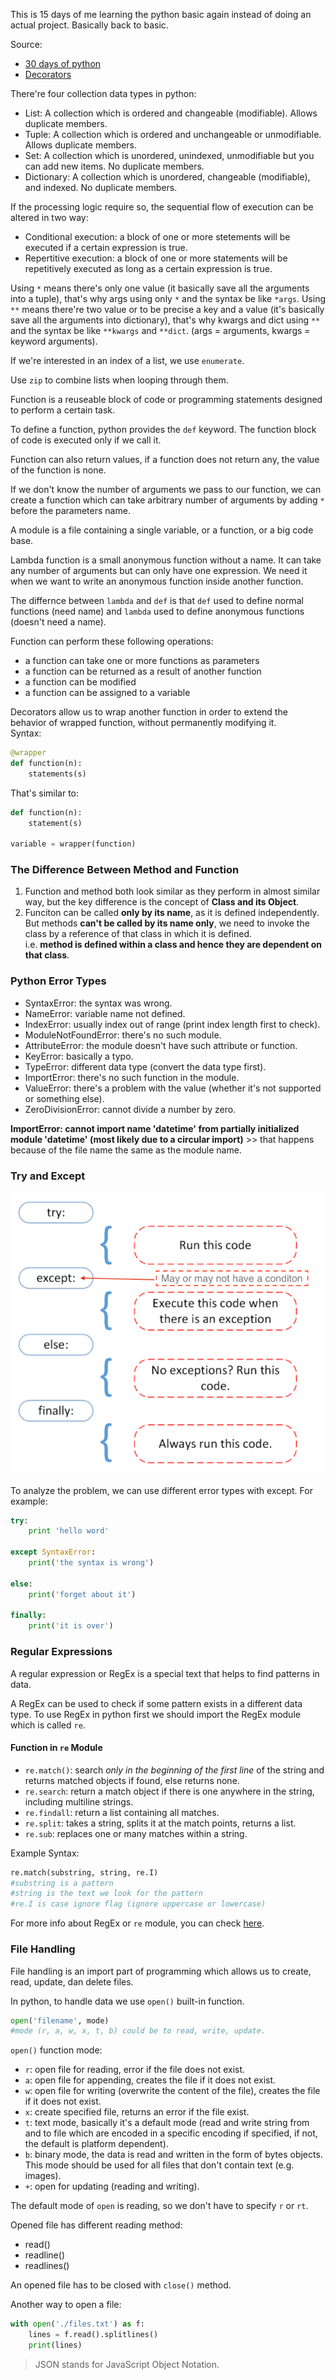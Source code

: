 This is 15 days of me learning the python basic again instead of doing an actual project. Basically back to basic.

Source:
- [30 days of python](https://github.com/Asabeneh/30-Days-Of-Python)
- [Decorators](https://stackoverflow.com/a/1594484)

There're four collection data types in python:
- List: A collection which is ordered and changeable (modifiable). Allows duplicate members.
- Tuple: A collection which is ordered and unchangeable or unmodifiable. Allows duplicate members.
- Set: A collection which is unordered, unindexed, unmodifiable but you can add new items. No duplicate members.
- Dictionary: A collection which is unordered, changeable (modifiable), and indexed. No duplicate members.

If the processing logic require so, the sequential flow of execution can be altered in two way:
- Conditional execution: a block of one or more stetements will be executed if a certain expression is true.
- Repertitive execution: a block of one or more statements will be repetitively executed as long as a certain expression is true.

Using `*` means there's only one value (it basically save all the arguments into a tuple), that's why args using only `*` and the syntax be like `*args`. Using `**` means there're two value or to be precise a key and a value (it's basically save all the arguments into dictionary), that's why kwargs and dict using `**` and the syntax be like `**kwargs` and `**dict`. (args = arguments, kwargs = keyword arguments).

If we're interested in an index of a list, we use `enumerate`.

Use `zip` to combine lists when looping through them.

Function is a reuseable block of code or programming statements  designed to perform a certain task.

To define a function, python provides the `def` keyword. The function block of code is executed only if we call it.

Function can also return values, if a function does not return any, the value of the function is none.

If we don't know the number of arguments we pass to our function, we can create a function which can take arbitrary number of arguments by adding `*` before the parameters name.

A module is a file containing a single variable, or a function, or a big code base.

Lambda function is a small anonymous function without a name. It can take any number of arguments but can only have one expression. We need it when we want to write an anonymous function inside another function.

The differnce between `lambda` and `def` is that `def` used to define normal functions (need name) and `lambda` used to define anonymous functions (doesn't need a name).

Function can perform these following operations:
- a function can take one or more functions as parameters
- a function can be returned as a result of another function
- a function can be modified
- a function can be assigned to a variable

Decorators allow us to wrap another function in order to extend the behavior of wrapped function, without permanently modifying it. <br>
Syntax:

```python
@wrapper
def function(n):
    statements(s)
```

That's similar to:

```python
def function(n):
    statement(s)

variable = wrapper(function)
```

### The Difference Between Method and Function

1. Function and method both look similar as they perform in almost similar way, but the key difference is the concept of **Class and its Object**.
2. Funciton can be called **only by its name**, as it is defined independently. But methods **can't be called by its name only**, we need to invoke the class by a reference of that class in which it is defined. <br>
i.e. **method is defined within a class and hence they are dependent on that class**.

### Python Error Types

- SyntaxError: the syntax was wrong.
- NameError: variable name not defined.
- IndexError: usually index out of range (print index length first to check).
- ModuleNotFoundError: there's no such module.
- AttributeError: the module doesn't have such attribute or function.
- KeyError: basically a typo.
- TypeError: different data type (convert the data type first).
- ImportError: there's no such function in the module.
- ValueError: there's a problem with the value (whether it's not supported or something else).
- ZeroDivisionError: cannot divide a number by zero.

**ImportError: cannot import name 'datetime' from partially initialized module 'datetime' (most likely due to a circular import)** >> that happens because of the file name the same as the module name.

### Try and Except

![](try-except.png)

To analyze the problem, we can use different error types with except. For example: <br>
```python
try:
    print 'hello word'

except SyntaxError:
    print('the syntax is wrong')

else:
    print('forget about it')

finally:
    print('it is over')
```

### Regular Expressions

A regular expression or RegEx is a special text that helps to find patterns in data.

A RegEx can be used to check if some pattern exists in a different data type. To use RegEx in python first we should import the RegEx module which is called `re`.

#### Function in `re` Module

- `re.match()`: search *only in the beginning of the first line* of the string and returns matched objects if found, else returns none.
- `re.search`: return a match object if there is one anywhere in the string, including multiline strings.
- `re.findall`: return a list containing all matches.
- `re.split`: takes a string, splits it at the match points, returns a list.
- `re.sub`: replaces one or many matches within a string.

Example Syntax:

```python
re.match(substring, string, re.I)
#substring is a pattern
#string is the text we look for the pattern
#re.I is case ignore flag (ignore uppercase or lowercase)
```

For more info about RegEx or `re` module, you can check [here](https://github.com/Asabeneh/30-Days-Of-Python/blob/master/18_Day_Regular_expressions/18_regular_expressions.md#writing-regex-patterns).

### File Handling

File handling is an import part of programming which allows us to create, read, update, dan delete files.

In python, to handle data we use `open()` built-in function.

```python
open('filename', mode)
#mode (r, a, w, x, t, b) could be to read, write, update.
```

`open()` function mode:
- `r`: open file for reading, error if the file does not exist.
- `a`: open file for appending, creates the file if it does not exist.
- `w`: open file for writing (overwrite the content of the file), creates the file if it does not exist.
- `x`: create specified file, returns an error if the file exist.
- `t`: text mode, basically it's a default mode (read and write string from and to file which are encoded in a specific encoding if specified, if not, the default is platform dependent).
- `b`: binary mode, the data is read and written in the form of bytes objects. This mode should be used for all files that don't contain text (e.g. images).
- `+`: open for updating (reading and writing).

The default mode of `open` is reading, so we don't have to specify `r` or `rt`.

Opened file has different reading method:
- read()
- readline()
- readlines()

An opened file has to be closed with `close()` method.

Another way to open a file:

```python
with open('./files.txt') as f:
    lines = f.read().splitlines()
    print(lines)
```

> JSON stands for JavaScript Object Notation.

